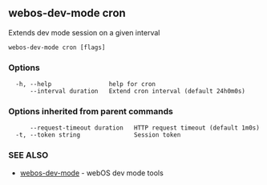 ## webos-dev-mode cron

Extends dev mode session on a given interval

```
webos-dev-mode cron [flags]
```

### Options

```
  -h, --help                help for cron
      --interval duration   Extend cron interval (default 24h0m0s)
```

### Options inherited from parent commands

```
      --request-timeout duration   HTTP request timeout (default 1m0s)
  -t, --token string               Session token
```

### SEE ALSO

* [webos-dev-mode](webos-dev-mode.md)	 - webOS dev mode tools

